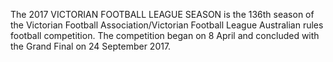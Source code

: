 The 2017 VICTORIAN FOOTBALL LEAGUE SEASON is the 136th season of the Victorian Football Association/Victorian Football League Australian rules football competition. The competition began on 8 April and concluded with the Grand Final on 24 September 2017.
